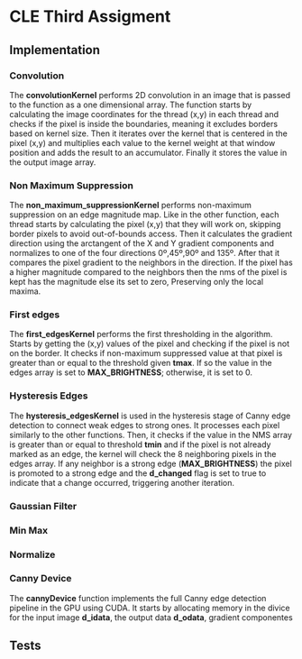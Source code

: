 # CLE Third Assigment
## Implementation
### Convolution
The **convolutionKernel** performs 2D convolution in an image that is passed to the function as a one dimensional array. The function starts by calculating the image coordinates for the thread (x,y) in each thread and checks if the pixel is inside the boundaries, meaning it excludes borders based on kernel size. Then it iterates over the kernel that is centered in the pixel (x,y) and multiplies each value to the kernel weight at that window position and adds the result to an accumulator. Finally it stores the value in the output image array.
### Non Maximum Suppression
The **non_maximum_suppressionKernel** performs non-maximum suppression on an edge magnitude map. Like in the other function, each thread starts by calculating the pixel (x,y) that they will work on, skipping border pixels to avoid out-of-bounds access. Then it calculates the gradient direction using the arctangent of the X and Y gradient components and normalizes to one of the four directions 0º,45º,90º and 135º. After that it compares the pixel gradient to the neighbors in the direction. If the pixel has a higher magnitude compared to the neighbors then the nms of the pixel is kept has the magnitude else its set to zero, Preserving only the local maxima.
### First edges
The **first_edgesKernel** performs the first thresholding in the algorithm. Starts by getting the (x,y) values of the pixel and checking if the pixel is not on the border. It checks if non-maximum suppressed value at that pixel is greater than or equal to the threshold given **tmax**. If so the value in the edges array is set to **MAX_BRIGHTNESS**; otherwise, it is set to 0. 
### Hysteresis Edges
The **hysteresis_edgesKernel** is used in the hysteresis stage of Canny edge detection to connect weak edges to strong ones. It processes each pixel similarly to the other functions. Then, it checks if the value in the NMS array is greater than or equal to threshold **tmin** and if the pixel is not already marked as an edge, the kernel will check the 8 neighboring pixels in the edges array. If any neighbor is a strong edge (**MAX_BRIGHTNESS**) the pixel is promoted to a strong edge and the **d_changed** flag is set to true to indicate that a change occurred, triggering another iteration.
### Gaussian Filter

### Min Max

### Normalize

### Canny Device
The **cannyDevice** function implements the full Canny edge detection pipeline in the GPU using CUDA. It starts by allocating memory in the divice for the input image **d_idata**, the output data **d_odata**, gradient componentes
## Tests